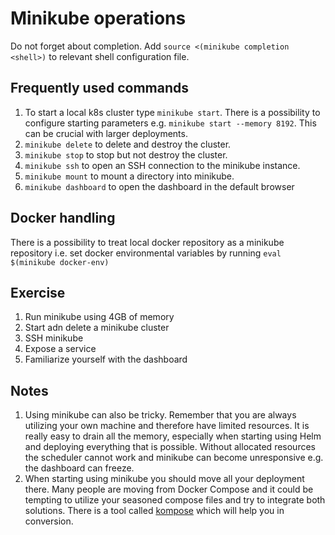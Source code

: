# Minikube operations

Do not forget about completion. Add `source <(minikube completion <shell>)` to relevant shell configuration file.

## Frequently used commands
1. To start a local k8s cluster type `minikube start`. There is a possibility to configure starting parameters e.g. `minikube start --memory 8192`. This can be crucial with larger deployments.
1. `minikube delete` to delete and destroy the cluster.
1. `minikube stop` to stop but not destroy the cluster. 
1. `minikube ssh` to open an SSH connection to the minikube instance. 
1. `minikube mount` to mount a directory into minikube.
1. `minikube dashboard` to open the dashboard in the default browser

## Docker handling

There is a possibility to treat local docker repository as a minikube repository i.e. set docker environmental variables by running `eval $(minikube docker-env)`

## Exercise

1. Run minikube using 4GB of memory
1. Start adn delete a minikube cluster
1. SSH minikube
1. Expose a service
1. Familiarize yourself with the dashboard

## Notes
1. Using minikube can also be tricky. Remember that you are always utilizing your own machine and therefore have limited resources. It is really easy to drain all the memory, especially when starting using Helm and deploying everything that is possible. Without allocated resources the scheduler cannot work and minikube can become unresponsive e.g. the dashboard can freeze.
1. When starting using minikube you should move all your deployment there. Many people are moving from Docker Compose and it could be tempting to utilize your seasoned compose files and try to integrate both solutions. There is a tool called [kompose](https://github.com/kubernetes/kompose) which will help you in conversion.